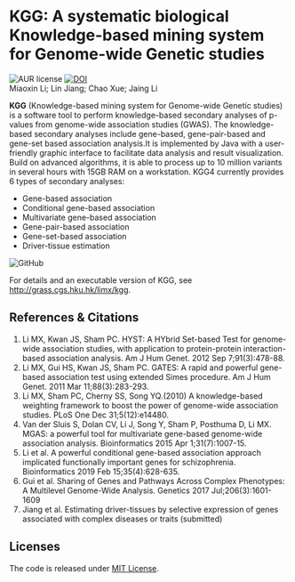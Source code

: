 # KGG: A systematic biological Knowledge-based mining system for Genome-wide Genetic studies
![AUR license](https://img.shields.io/aur/license/pac) [![DOI](https://zenodo.org/badge/202153031.svg)](https://zenodo.org/badge/latestdoi/202153031)
 <br>Miaoxin Li; Lin Jiang; Chao Xue; Jaing Li
 
 **KGG** (Knowledge-based mining system for Genome-wide Genetic studies) is a software tool to perform knowledge-based secondary analyses of p-values from genome-wide association studies (GWAS). The knowledge-based secondary analyses include gene-based, gene-pair-based and gene-set based association analysis.It is implemented by Java with a user-friendly graphic interface to facilitate data analysis and result visualization. Build on advanced algorithms, it is able to process up to 10 million variants in several hours with 15GB RAM on a workstation. 
KGG4 currently provides 6 types of secondary analyses:
  + Gene-based association 
  + Conditional gene-based association
  + Multivariate gene-based association
  + Gene-pair-based association
  + Gene-set-based association
  + Driver-tissue estimation


 ![GitHub][github]

[github]: http://grass.cgs.hku.hk/limx/kgg/images/kggworkflow4.png "KGG workflow"
For details and an executable version of KGG, see http://grass.cgs.hku.hk/limx/kgg.

## References & Citations
1. Li MX, Kwan JS, Sham PC. HYST: A HYbrid Set-based Test for genome-wide association studies, with application to protein-protein interaction-based association analysis. Am J Hum Genet. 2012 Sep 7;91(3):478-88.
2. Li MX, Gui HS, Kwan JS, Sham PC. GATES: A rapid and powerful gene-based association test using extended Simes procedure. Am J Hum Genet. 2011 Mar 11;88(3):283-293.
3. Li MX, Sham PC, Cherny SS, Song YQ.(2010) A knowledge-based weighting framework to boost the power of genome-wide association studies. PLoS One Dec 31;5(12):e14480.
4. Van der Sluis S, Dolan CV, Li J, Song Y, Sham P, Posthuma D, Li MX. MGAS: a powerful tool for multivariate gene-based genome-wide association analysis. Bioinformatics 2015 Apr 1;31(7):1007-15.
5. Li et al. A powerful conditional gene-based association approach implicated functionally important genes for schizophrenia. Bioinformatics 2019 Feb 15;35(4):628-635.
6. Gui et al. Sharing of Genes and Pathways Across Complex Phenotypes: A Multilevel Genome-Wide Analysis. Genetics 2017 Jul;206(3):1601-1609
7. Jiang et al. Estimating driver-tissues by selective expression of genes associated with complex diseases or traits (submitted)

## Licenses
The code is released under [MIT License](https://opensource.org/licenses/MIT).

